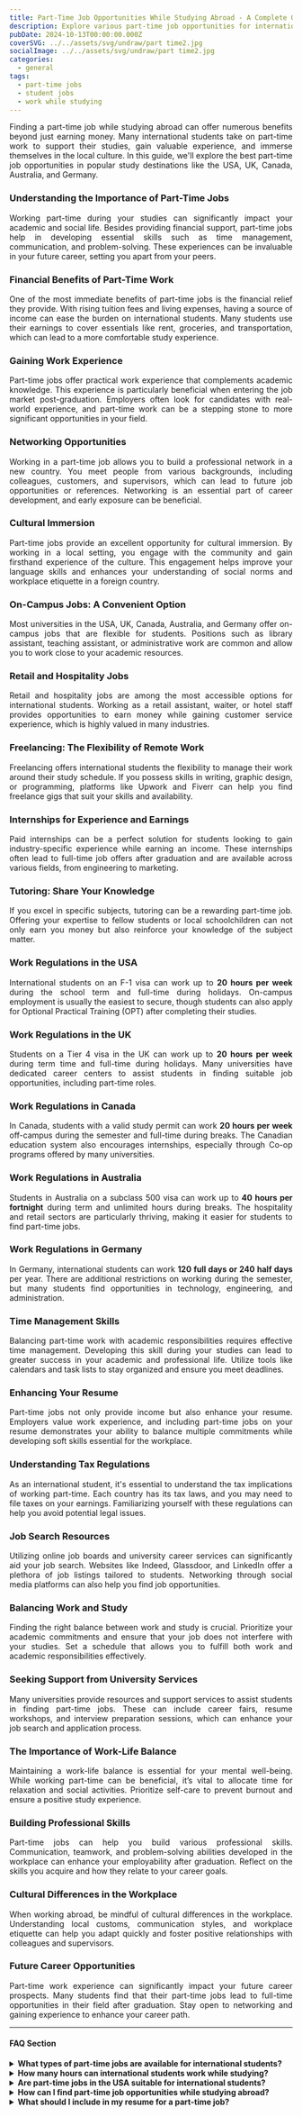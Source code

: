 ```yaml
---
title: Part-Time Job Opportunities While Studying Abroad - A Complete Guide
description: Explore various part-time job opportunities for international students studying abroad, and learn how working part-time can enhance your study experience in countries like the USA, UK, Canada, Australia, and Germany.
pubDate: 2024-10-13T00:00:00.000Z
coverSVG: ../../assets/svg/undraw/part time2.jpg
socialImage: ../../assets/svg/undraw/part time2.jpg
categories:
  - general
tags:
  - part-time jobs
  - student jobs
  - work while studying
---
```


<div style="text-align: justify;">

Finding a part-time job while studying abroad can offer numerous benefits beyond just earning money. Many international students take on part-time work to support their studies, gain valuable experience, and immerse themselves in the local culture. In this guide, we'll explore the best part-time job opportunities in popular study destinations like the USA, UK, Canada, Australia, and Germany.

###  Understanding the Importance of Part-Time Jobs

Working part-time during your studies can significantly impact your academic and social life. Besides providing financial support, part-time jobs help in developing essential skills such as time management, communication, and problem-solving. These experiences can be invaluable in your future career, setting you apart from your peers.

###  Financial Benefits of Part-Time Work

One of the most immediate benefits of part-time jobs is the financial relief they provide. With rising tuition fees and living expenses, having a source of income can ease the burden on international students. Many students use their earnings to cover essentials like rent, groceries, and transportation, which can lead to a more comfortable study experience.

###  Gaining Work Experience

Part-time jobs offer practical work experience that complements academic knowledge. This experience is particularly beneficial when entering the job market post-graduation. Employers often look for candidates with real-world experience, and part-time work can be a stepping stone to more significant opportunities in your field.

###  Networking Opportunities

Working in a part-time job allows you to build a professional network in a new country. You meet people from various backgrounds, including colleagues, customers, and supervisors, which can lead to future job opportunities or references. Networking is an essential part of career development, and early exposure can be beneficial.


###  Cultural Immersion

Part-time jobs provide an excellent opportunity for cultural immersion. By working in a local setting, you engage with the community and gain firsthand experience of the culture. This engagement helps improve your language skills and enhances your understanding of social norms and workplace etiquette in a foreign country.

###  On-Campus Jobs: A Convenient Option

Most universities in the USA, UK, Canada, Australia, and Germany offer on-campus jobs that are flexible for students. Positions such as library assistant, teaching assistant, or administrative work are common and allow you to work close to your academic resources.

###  Retail and Hospitality Jobs

Retail and hospitality jobs are among the most accessible options for international students. Working as a retail assistant, waiter, or hotel staff provides opportunities to earn money while gaining customer service experience, which is highly valued in many industries.

###  Freelancing: The Flexibility of Remote Work

Freelancing offers international students the flexibility to manage their work around their study schedule. If you possess skills in writing, graphic design, or programming, platforms like Upwork and Fiverr can help you find freelance gigs that suit your skills and availability.

###  Internships for Experience and Earnings

Paid internships can be a perfect solution for students looking to gain industry-specific experience while earning an income. These internships often lead to full-time job offers after graduation and are available across various fields, from engineering to marketing.

###  Tutoring: Share Your Knowledge

If you excel in specific subjects, tutoring can be a rewarding part-time job. Offering your expertise to fellow students or local schoolchildren can not only earn you money but also reinforce your knowledge of the subject matter.

###  Work Regulations in the USA

International students on an F-1 visa can work up to **20 hours per week** during the school term and full-time during holidays. On-campus employment is usually the easiest to secure, though students can also apply for Optional Practical Training (OPT) after completing their studies.

###  Work Regulations in the UK

Students on a Tier 4 visa in the UK can work up to **20 hours per week** during term time and full-time during holidays. Many universities have dedicated career centers to assist students in finding suitable job opportunities, including part-time roles.

###  Work Regulations in Canada

In Canada, students with a valid study permit can work **20 hours per week** off-campus during the semester and full-time during breaks. The Canadian education system also encourages internships, especially through Co-op programs offered by many universities.

###  Work Regulations in Australia

Students in Australia on a subclass 500 visa can work up to **40 hours per fortnight** during term and unlimited hours during breaks. The hospitality and retail sectors are particularly thriving, making it easier for students to find part-time jobs.

###  Work Regulations in Germany

In Germany, international students can work **120 full days or 240 half days** per year. There are additional restrictions on working during the semester, but many students find opportunities in technology, engineering, and administration.

###  Time Management Skills

Balancing part-time work with academic responsibilities requires effective time management. Developing this skill during your studies can lead to greater success in your academic and professional life. Utilize tools like calendars and task lists to stay organized and ensure you meet deadlines.

###  Enhancing Your Resume

Part-time jobs not only provide income but also enhance your resume. Employers value work experience, and including part-time jobs on your resume demonstrates your ability to balance multiple commitments while developing soft skills essential for the workplace.

###  Understanding Tax Regulations

As an international student, it's essential to understand the tax implications of working part-time. Each country has its tax laws, and you may need to file taxes on your earnings. Familiarizing yourself with these regulations can help you avoid potential legal issues.

###  Job Search Resources

Utilizing online job boards and university career services can significantly aid your job search. Websites like Indeed, Glassdoor, and LinkedIn offer a plethora of job listings tailored to students. Networking through social media platforms can also help you find job opportunities.

###  Balancing Work and Study

Finding the right balance between work and study is crucial. Prioritize your academic commitments and ensure that your job does not interfere with your studies. Set a schedule that allows you to fulfill both work and academic responsibilities effectively.

###  Seeking Support from University Services

Many universities provide resources and support services to assist students in finding part-time jobs. These can include career fairs, resume workshops, and interview preparation sessions, which can enhance your job search and application process.

###  The Importance of Work-Life Balance

Maintaining a work-life balance is essential for your mental well-being. While working part-time can be beneficial, it’s vital to allocate time for relaxation and social activities. Prioritize self-care to prevent burnout and ensure a positive study experience.

###  Building Professional Skills

Part-time jobs can help you build various professional skills. Communication, teamwork, and problem-solving abilities developed in the workplace can enhance your employability after graduation. Reflect on the skills you acquire and how they relate to your career goals.

###  Cultural Differences in the Workplace

When working abroad, be mindful of cultural differences in the workplace. Understanding local customs, communication styles, and workplace etiquette can help you adapt quickly and foster positive relationships with colleagues and supervisors.

###  Future Career Opportunities

Part-time work experience can significantly impact your future career prospects. Many students find that their part-time jobs lead to full-time opportunities in their field after graduation. Stay open to networking and gaining experience to enhance your career path.

---


#### FAQ Section
<details>
<summary><strong>What types of part-time jobs are available for international students?</strong></summary>
<p>International students can find a variety of part-time job opportunities, including on-campus positions, retail and hospitality jobs, freelancing, internships, and tutoring roles. Each option provides unique benefits and flexibility to accommodate academic schedules.</p>
</details>

<details>
<summary><strong>How many hours can international students work while studying?</strong></summary>
<p>The number of hours international students can work varies by country. Generally, students on a student visa can work up to 20 hours per week during term time and full-time during holidays. Specific regulations can differ, so it's essential to check local laws.</p>
</details>

<details>
<summary><strong>Are part-time jobs in the USA suitable for international students?</strong></summary>
<p>Yes, part-time jobs in the USA are suitable for international students, especially on-campus positions. These jobs allow students to earn money while balancing their academic responsibilities. Students should ensure they comply with their visa restrictions regarding work.</p>
</details>

<details>
<summary><strong>How can I find part-time job opportunities while studying abroad?</strong></summary>
<p>Students can find part-time job opportunities through various channels, including university career services, online job boards like Indeed and LinkedIn, and networking within the local community. Social media platforms can also help connect students with potential employers.</p>
</details>

<details>
<summary><strong>What should I include in my resume for a part-time job?</strong></summary>
<p>When creating a resume for a part-time job, include relevant work experience, skills, education, and any extracurricular activities. Tailor your resume to highlight your strengths and how they relate to the specific job you are applying for.</p>
</details>

</div>

